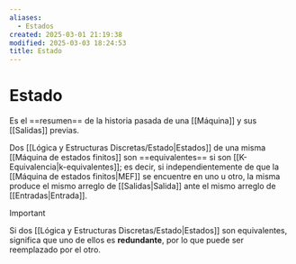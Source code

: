 ```yaml
---
aliases:
  - Estados
created: 2025-03-01 21:19:38
modified: 2025-03-03 18:24:53
title: Estado
---
```


# Estado

Es el ==resumen== de la historia pasada de una [[Máquina]] y sus [[Salidas]] previas.

Dos [[Lógica y Estructuras Discretas/Estado|Estados]] de una misma [[Máquina de estados finitos]] son ==equivalentes== si son [[K-Equivalencia|k-equivalentes]]; es decir, si independientemente de que la [[Máquina de estados finitos|MEF]] se encuentre en uno u otro, la misma produce el mismo arreglo de [[Salidas|Salida]] ante el mismo arreglo de [[Entradas|Entrada]].

> [!important]
> Si dos [[Lógica y Estructuras Discretas/Estado|Estados]] son equivalentes, significa que uno de ellos es **redundante**, por lo que puede ser reemplazado por el otro.
